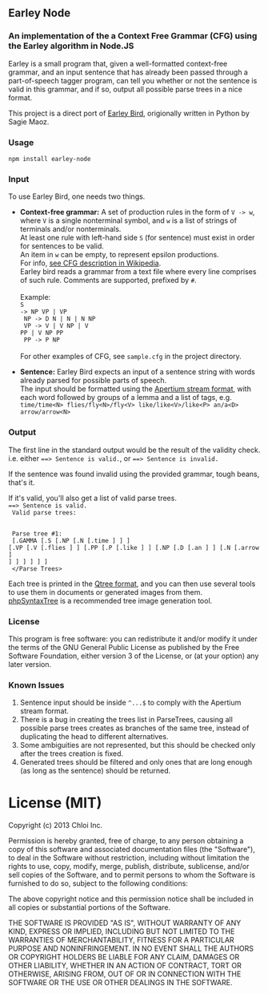 ## Earley Node

### An implementation of the a Context Free Grammar (CFG) using the Earley algorithm in Node.JS

Earley is a small program that, given a well-formatted context-free grammar, and an input sentence that has already been passed through a part-of-speech tagger program, can tell you whether or not the sentence is valid in this grammar, and if so, output all possible parse trees in a nice format.

This project is a direct port of [Earley Bird](https://github.com/n0nick/earley_bird), origionally written in Python by Sagie Maoz.


### Usage

```npm install earley-node```


### Input

To use Earley Bird, one needs two things.

* __Context-free grammar:__  A set of production rules in the form of ``V -> w``, where ``V`` is a single nonterminal symbol, and ``w`` is a list of strings of terminals and/or nonterminals.<br/>
At least one rule with left-hand side ``S`` (for sentence) must exist in order for sentences to be valid.<br/>
An item in ``w`` can be empty, to represent epsilon productions.<br/>
For info, [see CFG description in Wikipedia](http://en.wikipedia.org/wiki/Context-free_grammar).<br/>
Earley bird reads a grammar from a text file where every line comprises of such rule. Comments are supported, prefixed by ``#``.<br/><br/>
Example:<br/>
<code>S -> NP VP | VP<br/>
NP -> D N | N | N NP<br/>
VP -> V | V NP | V PP | V NP PP<br/>
PP -> P NP
</code><br/><br/>
For other examples of CFG, see ``sample.cfg`` in the project directory.

* __Sentence:__ Earley Bird expects an input of a sentence string with words already parsed for possible parts of speech.<br/>
The input should be formatted using the [Apertium stream format](http://wiki.apertium.org/wiki/Apertium_stream_format), with each word followed by groups of a lemma and a list of tags, e.g.<br/>
```time/time<N> flies/fly<N>/fly<V> like/like<V>/like<P> an/a<D> arrow/arrow<N>```

### Output

The first line in the standard output would be the result of the validity check. i.e. either ```==> Sentence is valid.```, or ```==> Sentence is invalid.```

If the sentence was found invalid using the provided grammar, tough beans, that's it.

If it's valid, you'll also get a list of valid parse trees.<br/>
<code>==> Sentence is valid.<br/>
Valid parse trees:<br/>
<Parse Trees><br/>
Parse tree #1:<br/>
[.GAMMA [.S [.NP [.N [.time ] ] ] [.VP [.V [.flies ] ] [.PP [.P [.like ] ] [.NP [.D [.an ] ] [.N [.arrow ] ] ] ] ] ] ]<br/>
</Parse Trees></code>

Each tree is printed in the [Qtree format](http://www.ling.upenn.edu/advice/latex/qtree/), and you can then use several tools to use them in documents or generated images from them.<br/>
[phpSyntaxTree](http://www.ironcreek.net/phpsyntaxtree/) is a recommended tree image generation tool.

### License

This program is free software: you can redistribute it and/or modify it under the terms of the GNU General Public License as published by the Free Software Foundation, either version 3 of the License, or (at your option) any later version.

### Known Issues

1. Sentence input should be inside ``^...$`` to comply with the Apertium stream format.
1. There is a bug in creating the trees list in ParseTrees, causing all possible parse trees creates as branches of the same tree, instead of duplicating the head to different alternatives.
1. Some ambiguities are not represented, but this should be checked only after the trees creation is fixed.
1. Generated trees should be filtered and only ones that are long enough (as long as the sentence) should be returned.


# License (MIT)
Copyright (c) 2013 Chloi Inc.

Permission is hereby granted, free of charge, to any person obtaining a copy of this software and associated documentation files (the "Software"), to deal in the Software without restriction, including without limitation the rights to use, copy, modify, merge, publish, distribute, sublicense, and/or sell copies of the Software, and to permit persons to whom the Software is furnished to do so, subject to the following conditions:

The above copyright notice and this permission notice shall be included in all copies or substantial portions of the Software.

THE SOFTWARE IS PROVIDED "AS IS", WITHOUT WARRANTY OF ANY KIND, EXPRESS OR IMPLIED, INCLUDING BUT NOT LIMITED TO THE WARRANTIES OF MERCHANTABILITY, FITNESS FOR A PARTICULAR PURPOSE AND NONINFRINGEMENT. IN NO EVENT SHALL THE AUTHORS OR COPYRIGHT HOLDERS BE LIABLE FOR ANY CLAIM, DAMAGES OR OTHER LIABILITY, WHETHER IN AN ACTION OF CONTRACT, TORT OR OTHERWISE, ARISING FROM, OUT OF OR IN CONNECTION WITH THE SOFTWARE OR THE USE OR OTHER DEALINGS IN THE SOFTWARE.
